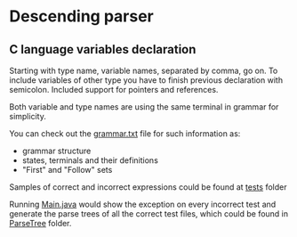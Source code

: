 # Descending parser

## C language variables declaration

Starting with type name, variable names, separated by comma, go on. 
To include variables of other type you have to finish previous declaration with semicolon. 
Included support for pointers and references.

Both variable and type names are using the same terminal in grammar for simplicity.

You can check out the <a href="https://github.com/ShuffleZZZ/ITMO/blob/master/TranslationMethods/2ndLab/grammar.txt">grammar.txt</a> file for such information as: 
* grammar structure
* states, terminals and their definitions
* "First" and "Follow" sets

Samples of correct and incorrect expressions could be found at <a href="https://github.com/ShuffleZZZ/ITMO/blob/master/TranslationMethods/2ndLab/tests">tests</a> folder

Running <a href="https://github.com/ShuffleZZZ/ITMO/blob/master/TranslationMethods/2ndLab/src/Main.java">Main.java</a> would show the exception on every incorrect test and generate the parse trees of all the correct test files, which could be found in <a href="https://github.com/ShuffleZZZ/ITMO/blob/master/TranslationMethods/2ndLab/ParseTree">ParseTree</a> folder.
